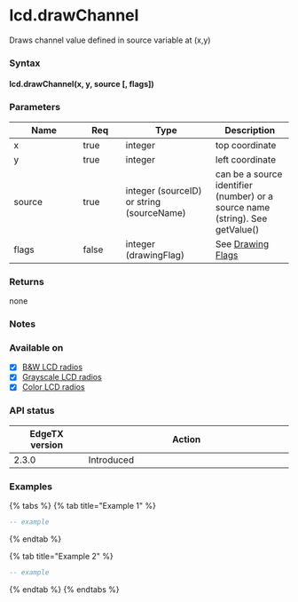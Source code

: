 # lcd.drawChannel

Draws channel value defined in source variable at (x,y)

### Syntax

#### lcd.drawChannel(x, y, source \[, flags])

### Parameters

<table><thead><tr><th width="109">Name</th><th width="61" data-type="checkbox">Req</th><th width="146">Type</th><th>Description</th></tr></thead><tbody><tr><td>x</td><td>true</td><td>integer</td><td>top coordinate</td></tr><tr><td>y</td><td>true</td><td>integer</td><td>left coordinate</td></tr><tr><td>source</td><td>true</td><td>integer (sourceID) or string (sourceName)</td><td> can be a source identifier (number) or a source name (string). See getValue()</td></tr><tr><td>flags</td><td>false</td><td>integer (drawingFlag)</td><td>See <a href="../../lua-api-programming/drawing-flags-and-colors.md">Drawing Flags</a> </td></tr></tbody></table>

### Returns

none

### Notes

### Available on

* [x] [B\&W LCD radios](../../overview/radios/#radios-with-b-and-w-lcd-screen)
* [x] [Grayscale LCD radios](../../overview/radios/#radios-with-grayscale-lcd-screen)
* [x] [Color LCD radios](../../overview/radios/#radios-with-color-lcd-screen)

### API status

<table><thead><tr><th width="166">EdgeTX version</th><th width="573">Action</th></tr></thead><tbody><tr><td>2.3.0</td><td>Introduced</td></tr></tbody></table>

### Examples&#x20;

{% tabs %}
{% tab title="Example 1" %}
```lua
-- example
```
{% endtab %}

{% tab title="Example 2" %}
```lua
-- example
```
{% endtab %}
{% endtabs %}
